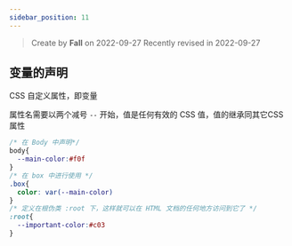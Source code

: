 ```yaml
---
sidebar_position: 11
---
```


> Create by **Fall** on 2022-09-27
> Recently revised in 2022-09-27

## 变量的声明

CSS 自定义属性，即变量

属性名需要以两个减号 `--` 开始，值是任何有效的 CSS 值，值的继承同其它CSS属性

```css
/* 在 Body 中声明*/
body{
  --main-color:#f0f
}
/* 在 box 中进行使用 */
.box{
  color: var(--main-color)
}
/* 定义在根伪类 :root 下，这样就可以在 HTML 文档的任何地方访问到它了 */
:root{
  --important-color:#c03
}
```

